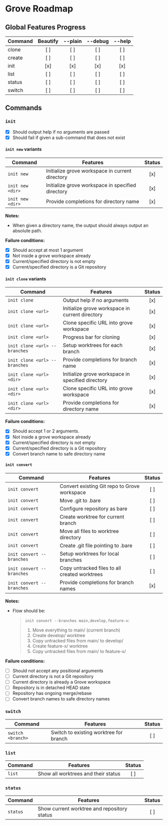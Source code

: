 # Grove Roadmap

## Global Features Progress

| Command | Beautify | --plain | --debug | --help |
| ------- | :------: | :-----: | :-----: | :----: |
| clone   |   [ ]    |   [ ]   |   [ ]   |  [ ]   |
| create  |   [ ]    |   [ ]   |   [ ]   |  [ ]   |
| init    |   [x]    |   [x]   |   [x]   |  [x]   |
| list    |   [ ]    |   [ ]   |   [ ]   |  [ ]   |
| status  |   [ ]    |   [ ]   |   [ ]   |  [ ]   |
| switch  |   [ ]    |   [ ]   |   [ ]   |  [ ]   |

## Commands

### `init`

- [x] Should output help if no arguments are passed
- [x] Should fail if given a sub-command that does not exist

#### `init new` variants

| Command          | Features                                          | Status |
| ---------------- | ------------------------------------------------- | :----: |
| `init new`       | Initialize grove workspace in current directory   |  [x]   |
| `init new <dir>` | Initialize grove workspace in specified directory |  [x]   |
| `init new <dir>` | Provide completions for directory name            |  [x]   |

**Notes:**

- When given a directory name, the output should always output an absolute path.

**Failure conditions:**

- [x] Should accept at most 1 argument
- [x] Not inside a grove workspace already
- [x] Current/specified directory is not empty
- [x] Current/specified directory is a Git repository

#### `init clone` variants

| Command                       | Features                                          | Status |
| ----------------------------- | ------------------------------------------------- | :----: |
| `init clone`                  | Output help if no arguments                       |  [x]   |
| `init clone <url>`            | Initialize grove workspace in current directory   |  [x]   |
| `init clone <url>`            | Clone specific URL into grove workspace           |  [x]   |
| `init clone <url>`            | Progress bar for cloning                          |  [x]   |
| `init clone <url> --branches` | Setup worktrees for each branch                   |  [x]   |
| `init clone <url> --branches` | Provide completions for branch name               |  [x]   |
| `init clone <url> <dir>`      | Initialize grove workspace in specified directory |  [x]   |
| `init clone <url> <dir>`      | Clone specific URL into grove workspace           |  [x]   |
| `init clone <url> <dir>`      | Provide completions for directory name            |  [x]   |

**Failure conditions:**

- [x] Should accept 1 or 2 arguments.
- [x] Not inside a grove workspace already
- [x] Current/specified directory is not empty
- [x] Current/specified directory is a Git repository
- [x] Convert branch name to safe directory name

#### `init convert`

| Command                   | Features                                      | Status |
| ------------------------- | --------------------------------------------- | :----: |
| `init convert`            | Convert existing Git repo to Grove workspace  |  [ ]   |
| `init convert`            | Move .git to .bare                            |  [ ]   |
| `init convert`            | Configure repository as bare                  |  [ ]   |
| `init convert`            | Create worktree for current branch            |  [ ]   |
| `init convert`            | Move all files to worktree directory          |  [ ]   |
| `init convert`            | Create .git file pointing to .bare            |  [ ]   |
| `init convert --branches` | Setup worktrees for local branches            |  [ ]   |
| `init convert --branches` | Copy untracked files to all created worktrees |  [ ]   |
| `init convert --branches` | Provide completions for branch names          |  [x]   |

**Notes:**

- Flow should be:

    > `init convert --branches main,develop,feature-x`:
    >
    > 1. Move everything to main/ (current branch)
    > 2. Create develop/ worktree
    > 3. Copy untracked files from main/ to develop/
    > 4. Create feature-x/ worktree
    > 5. Copy untracked files from main/ to feature-x/

**Failure conditions:**

- [ ] Should not accept any positional arguments
- [ ] Current directory is not a Git repository
- [ ] Current directory is already a Grove workspace
- [ ] Repository is in detached HEAD state
- [ ] Repository has ongoing merge/rebase
- [ ] Convert branch names to safe directory names

### `switch`

| Command           | Features                               | Status |
| ----------------- | -------------------------------------- | :----: |
| `switch <branch>` | Switch to existing worktree for branch |  [ ]   |

### `list`

| Command | Features                            | Status |
| ------- | ----------------------------------- | :----: |
| `list`  | Show all worktrees and their status |  [ ]   |

### `status`

| Command  | Features                                    | Status |
| -------- | ------------------------------------------- | :----: |
| `status` | Show current worktree and repository status |  [ ]   |
